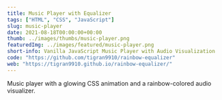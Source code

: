 ```yaml
---
title: Music Player with Equalizer
tags: ["HTML", "CSS", "JavaScript"]
slug: music-player
date: 2021-08-18T00:00:00+00:00
thumb: ../images/thumbs/music-player.png
featuredImg: ../images/featured/music-player.png
short-info: Vanilla JavaScript Music Player with Audio Visualization
code: "https://github.com/tigran9910/rainbow-equalizer"
web: "https://tigran9910.github.io/rainbow-equalizer/"
---
```


Music player with a glowing CSS animation and a rainbow-colored audio visualizer.

